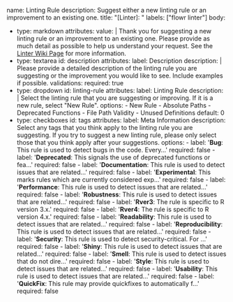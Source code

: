 name: Linting Rule
description: Suggest either a new linting rule or an improvement to an existing one. 
title: "[Linter]: "
labels: ["flowr linter"]
body:
  - type: markdown
    attributes:
      value: |
        Thank you for suggesting a new linting rule or an improvement to an existing one. Please provide as much detail as possible to help us understand your request. See the [Linter Wiki Page](https://github.com/flowr-analysis/flowr/wiki/Linter) for more information.
  - type: textarea
    id: description
    attributes:
      label: Description
      description: |
        Please provide a detailed description of the linting rule you are suggesting or the improvement you would like to see. Include examples if possible.
    validations:
      required: true
  - type: dropdown
    id: linting-rule
    attributes:
      label: Linting Rule
      description: |
        Select the linting rule that you are suggesting or improving. If it is a new rule, select "New Rule".
      options:
        - New Rule
        - Absolute Paths
        - Deprecated Functions
        - File Path Validity
        - Unused Definitions
      default: 0
  - type: checkboxes
    id: tags
    attributes:
      label: Meta Information
      description: Select any tags that you think apply to the linting rule you are suggesting. If you try to suggest a new linting rule, please only select those that you think apply after your suggestions.
      options:
        - label: '**Bug**: This rule is used to detect bugs in the code. Every…'
          required: false
        - label: '**Deprecated**: This signals the use of deprecated functions or fea…'
          required: false
        - label: '**Documentation**: This rule is used to detect issues that are related…'
          required: false
        - label: '**Experimental**: This marks rules which are currently considered exp…'
          required: false
        - label: '**Performance**: This rule is used to detect issues that are related…'
          required: false
        - label: '**Robustness**: This rule is used to detect issues that are related…'
          required: false
        - label: '**Rver3**: The rule is specific to R version 3.x.'
          required: false
        - label: '**Rver4**: The rule is specific to R version 4.x.'
          required: false
        - label: '**Readability**: This rule is used to detect issues that are related…'
          required: false
        - label: '**Reproducibility**: This rule is used to detect issues that are related…'
          required: false
        - label: '**Security**: This rule is used to detect security-critical. For …'
          required: false
        - label: '**Shiny**: This rule is used to detect issues that are related…'
          required: false
        - label: '**Smell**: This rule is used to detect issues that do not dire…'
          required: false
        - label: '**Style**: This rule is used to detect issues that are related…'
          required: false
        - label: '**Usability**: This rule is used to detect issues that are related…'
          required: false
        - label: '**QuickFix**: This rule may provide quickfixes to automatically f…'
          required: false

